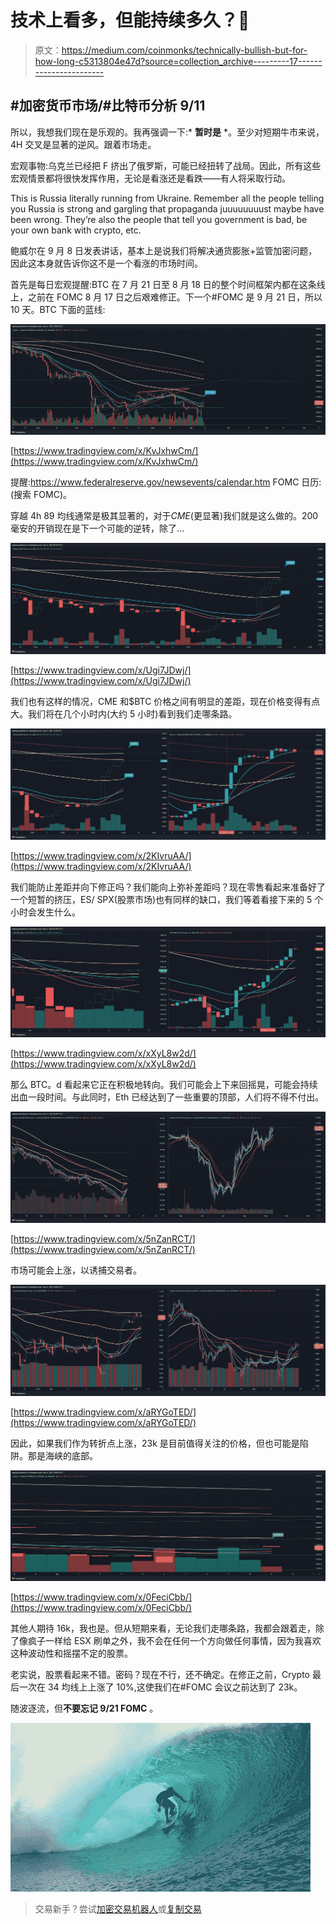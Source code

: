 # 技术上看多，但能持续多久？🤷

> 原文：<https://medium.com/coinmonks/technically-bullish-but-for-how-long-c5313804e47d?source=collection_archive---------17----------------------->

## #加密货币市场/#比特币分析 9/11

所以，我想我们现在是乐观的。我再强调一下:* **暂时是** *。至少对短期牛市来说，4H 交叉是显著的逆风。跟着市场走。

宏观事物:乌克兰已经把 F 挤出了俄罗斯，可能已经扭转了战局。因此，所有这些宏观情景都将很快发挥作用，无论是看涨还是看跌——有人将采取行动。

This is Russia literally running from Ukraine. Remember all the people telling you Russia is strong and gargling that propaganda juuuuuuuust maybe have been wrong. They’re also the people that tell you government is bad, be your own bank with crypto, etc.

鲍威尔在 9 月 8 日发表讲话，基本上是说我们将解决通货膨胀+监管加密问题，因此这本身就告诉你这不是一个看涨的市场时间。

首先是每日宏观提醒:BTC 在 7 月 21 日至 8 月 18 日的整个时间框架内都在这条线上，之前在 FOMC 8 月 17 日之后艰难修正。下一个#FOMC 是 9 月 21 日，所以 10 天。BTC 下面的蓝线:

![](img/6db0eed480d4c589f48166df14ff0218.png)

[https://www.tradingview.com/x/KvJxhwCm/](https://www.tradingview.com/x/KvJxhwCm/)

提醒:https://www.federalreserve.gov/newsevents/calendar.htm FOMC 日历:(搜索 FOMC)。

穿越 4h 89 均线通常是极其显著的，对于*CME*(更显著)我们就是这么做的。200 毫安的开销现在是下一个可能的逆转，除了…

![](img/3464e59453774b4b7a3030046a457069.png)

[https://www.tradingview.com/x/Ugi7JDwj/](https://www.tradingview.com/x/Ugi7JDwj/)

我们也有这样的情况，CME 和$BTC 价格之间有明显的差距，现在价格变得有点大。我们将在几个小时内(大约 5 小时)看到我们走哪条路。

![](img/6d6c398a055d6de3c201ea1f2e00da85.png)

[https://www.tradingview.com/x/2KIvruAA/](https://www.tradingview.com/x/2KIvruAA/)

我们能防止差距并向下修正吗？我们能向上弥补差距吗？现在零售看起来准备好了一个短暂的挤压，ES/ SPX(股票市场)也有同样的缺口，我们等着看接下来的 5 个小时会发生什么。

![](img/9692b651557b5abecf91c84a41b1119c.png)

[https://www.tradingview.com/x/xXyL8w2d/](https://www.tradingview.com/x/xXyL8w2d/)

那么 BTC。d 看起来它正在积极地转向。我们可能会上下来回摇晃，可能会持续出血一段时间。与此同时，Eth 已经达到了一些重要的顶部，人们将不得不付出。

![](img/6c1795f3d9d3ee0042cfaa41595543c3.png)

[https://www.tradingview.com/x/5nZanRCT/](https://www.tradingview.com/x/5nZanRCT/)

市场可能会上涨，以诱捕交易者。

![](img/468d106cc8a4f48280f9e7c05077df37.png)

[https://www.tradingview.com/x/aRYGoTED/](https://www.tradingview.com/x/aRYGoTED/)

因此，如果我们作为转折点上涨，23k 是目前值得关注的价格，但也可能是陷阱。那是海峡的底部。

![](img/80f75e99421cf18d6ffb07347a08797d.png)

[https://www.tradingview.com/x/0FeciCbb/](https://www.tradingview.com/x/0FeciCbb/)

其他人期待 16k，我也是。但从短期来看，无论我们走哪条路，我都会跟着走，除了像疯子一样给 ESX 刷单之外，我不会在任何一个方向做任何事情，因为我喜欢这种波动性和摇摆不定的股票。

老实说，股票看起来不错。密码？现在不行，还不确定。在修正之前，Crypto 最后一次在 34 均线上上涨了 10%,这使我们在#FOMC 会议之前达到了 23k。

随波逐流，但**不要忘记 9/21 FOMC** 。

![](img/4cc4dd4ba2db3104bf18028de1de4db4.png)

> 交易新手？尝试[加密交易机器人](/coinmonks/crypto-trading-bot-c2ffce8acb2a)或[复制交易](/coinmonks/top-10-crypto-copy-trading-platforms-for-beginners-d0c37c7d698c)